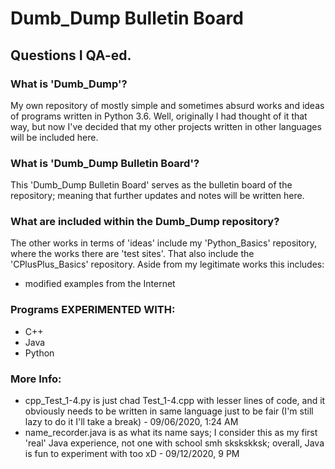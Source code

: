 # Dumb_Dump Bulletin Board
## Questions I QA-ed.
### What is 'Dumb_Dump'?
My own repository of mostly simple and sometimes absurd works and ideas of programs
written in Python 3.6. Well, originally I had thought of it that way, but now I've decided
that my other projects written in other languages will be included here.
### What is 'Dumb_Dump Bulletin Board'?
This 'Dumb_Dump Bulletin Board' serves as the bulletin board of the repository;
meaning that further updates and notes will be written here.
### What are included within the Dumb_Dump repository?
The other works in terms of 'ideas' include my 'Python_Basics' repository,
where the works there are 'test sites'. That also include the 'CPlusPlus_Basics'
repository.
Aside from my legitimate works this includes:
  - modified examples from the Internet
### Programs EXPERIMENTED WITH:
  - C++
  - Java
  - Python
### More Info:
  - cpp_Test_1-4.py is just chad Test_1-4.cpp with lesser lines of code,
  and it obviously needs to be written in same language just to be fair
  (I'm still lazy to do it I'll take a break) - 09/06/2020, 1:24 AM
  - name_recorder.java is as what its name says; I consider this as my first
  'real' Java experience, not one with school smh skskskksk; overall, Java
  is fun to experiment with too xD - 09/12/2020, 9 PM
